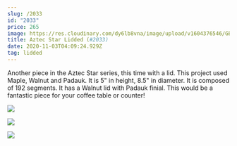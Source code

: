 ```yaml
---
slug: /2033
id: "2033"
price: 265
image: https://res.cloudinary.com/dy6lb8vna/image/upload/v1604376546/GB%20Bowlworks%20Gallery/2033a.jpg
title: Aztec Star Lidded (#2033)
date: 2020-11-03T04:09:24.929Z
tag: lidded
---
```

Another piece in the Aztec Star series, this time with a lid.  This project used Maple, Walnut and Padauk.  It is 5" in height, 8.5" in diameter.  It is composed of 192 segments.  It has a Walnut lid with Padauk finial.  This would be a fantastic piece for your coffee table or counter!

![](https://res.cloudinary.com/dy6lb8vna/image/upload/v1604376740/GB%20Bowlworks%20Gallery/2033b.jpg)

![](https://res.cloudinary.com/dy6lb8vna/image/upload/v1604376782/GB%20Bowlworks%20Gallery/IMG_9311.jpg)

![](https://res.cloudinary.com/dy6lb8vna/image/upload/v1604376814/GB%20Bowlworks%20Gallery/IMG_9302_2.jpg)